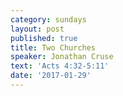 ```yaml
---
category: sundays
layout: post
published: true
title: Two Churches
speaker: Jonathan Cruse
text: 'Acts 4:32-5:11'
date: '2017-01-29'
---
```

